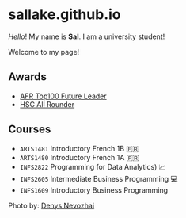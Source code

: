 # sallake.github.io


_Hello_! My name is **Sal**. I am a university student!

Welcome to my page! 

## Awards

- [AFR Top100 Future Leader](https://au.gradconnection.com/top100/future-leaders/2022/)
- [HSC All Rounder](https://educationstandards.nsw.edu.au/wps/portal/nesa/about/events/merit-lists/distinguished-achievers/2019/w)

## Courses

- `ARTS1481` Introductory French 1B :fr:
- `ARTS1480` Introductory French 1A :fr:
- `INFS2822` Programming for Data Analytics) :chart_with_upwards_trend:
- `INFS2605` Intermediate Business Programming :computer:
- `INFS1609` Introductory Business Programming

Photo by: [Denys Nevozhai](https://unsplash.com/photos/guNIjIuUcgY)
